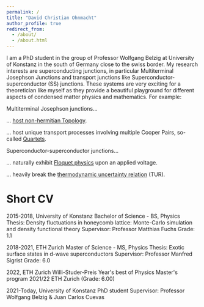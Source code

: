 ```yaml
---
permalink: /
title: "David Christian Ohnmacht"
author_profile: true
redirect_from: 
  - /about/
  - /about.html
---
```


I am a PhD student in the group of Professor Wolfgang Belzig at University of Konstanz in the south of Germany close to the swiss border. My research interests are superconducting junctions, in particular Multiterminal Josephson Junctions and transport junctions like Superconductor-superconductor (SS) junctions. These systems are very exciting for a theoretician like myself as they provide a beautiful playground for different aspects of condensed matter physics and mathematics. For example:

Multiterminal Josephson junctions...

... [host non-hermitian Topology](https://arxiv.org/abs/2408.01289).  

... host unique transport processes involving multiple Cooper Pairs, so-called [Quartets](https://journals.aps.org/prb/abstract/10.1103/PhysRevB.109.L241407).

Superconductor-superconductor junctions...

... naturally exhibit [Floquet physics](https://journals.aps.org/prresearch/abstract/10.1103/PhysRevResearch.5.033176) upon an applied voltage.

... heavily break the [thermodynamic uncertainty relation](https://arxiv.org/abs/2408.01281) (TUR).


Short CV
======

2015-2018, University of Konstanz
Bachelor of Science - BS, Physics
Thesis: Density fluctuations in honeycomb lattice: Monte-Carlo simulation and density functional theory
Supervisor: Professor Matthias Fuchs
Grade: 1.1

2018-2021, ETH Zurich
Master of Science - MS, Physics
Thesis: Exotic surface states in d-wave superconductors
Supervisor: Professor Manfred Sigrist
Grade: 6.0

2022, ETH Zurich
Willi-Studer-Preis
Year's best of Physics Master's program 2021/22 ETH Zurich (Grade: 6.00)

2021-Today, University of Konstanz
PhD student
Supervisor: Professor Wolfgang Belzig & Juan Carlos Cuevas

